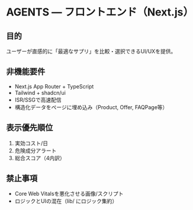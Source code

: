 # AGENTS — フロントエンド（Next.js）

## 目的
ユーザーが直感的に「最適なサプリ」を比較・選択できるUI/UXを提供。

## 非機能要件
- Next.js App Router + TypeScript
- Tailwind + shadcn/ui
- ISR/SSGで高速配信
- 構造化データをページに埋め込み（Product, Offer, FAQPage等）

## 表示優先順位
1. 実効コスト/日
2. 危険成分アラート
3. 総合スコア（4内訳）

## 禁止事項
- Core Web Vitalsを悪化させる画像/スクリプト
- ロジックとUIの混在（lib/ にロジック集約）
